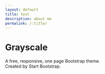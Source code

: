 ```yaml
---
layout: default
title: test
description: about me
permalink: /:title/
---
```



# Grayscale

A free, responsive, one page Bootstrap theme.  
Created by Start Bootstrap.
